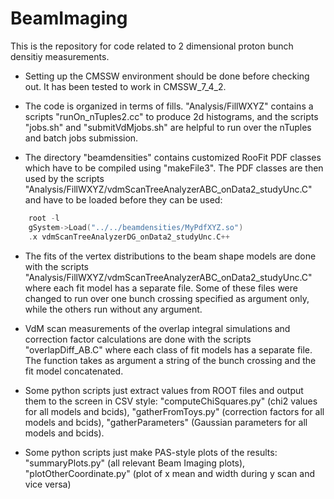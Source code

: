 # BeamImaging

This is the repository for code related to 2 dimensional proton bunch densitiy measurements.

* Setting up the CMSSW environment should be done before checking out. It has been tested to work in CMSSW_7_4_2.

* The code is organized in terms of fills. "Analysis/FillWXYZ" contains a scripts "runOn_nTuples2.cc" to produce 2d histograms, and the scripts "jobs.sh" and "submitVdMjobs.sh" are helpful to run over the nTuples and batch jobs submission.

* The directory "beamdensities" contains customized RooFit PDF classes which have to be compiled using "makeFile3". The PDF classes are then used by the scripts "Analysis/FillWXYZ/vdmScanTreeAnalyzerABC_onData2_studyUnc.C" and have to be loaded before they can be used:

```C
    root -l
    gSystem->Load("../../beamdensities/MyPdfXYZ.so")
    .x vdmScanTreeAnalyzerDG_onData2_studyUnc.C++
```

* The fits of the vertex distributions to the beam shape models are done with the scripts "Analysis/FillWXYZ/vdmScanTreeAnalyzerABC_onData2_studyUnc.C" where each fit model has a separate file. Some of these files were changed to run over one bunch crossing specified as argument only, while the others run without any argument.

* VdM scan measurements of the overlap integral simulations and correction factor calculations are done with the scripts "overlapDiff_AB.C" where each class of fit models has a separate file. The function takes as argument a string of the bunch crossing and the fit model concatenated.

* Some python scripts just extract values from ROOT files and output them to the screen in CSV style: "computeChiSquares.py" (chi2 values for all models and bcids), "gatherFromToys.py" (correction factors for all models and bcids), "gatherParameters" (Gaussian parameters for all models and bcids).

* Some python scripts just make PAS-style plots of the results: "summaryPlots.py" (all relevant Beam Imaging plots), "plotOtherCoordinate.py" (plot of x mean and width during y scan and vice versa)

